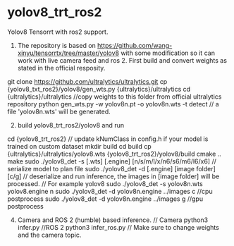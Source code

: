# yolov8_trt_ros2
Yolov8 Tensorrt with ros2 support.

1. The repository is based on https://github.com/wang-xinyu/tensorrtx/tree/master/yolov8 with some modification so it can work with live camera feed and ros 2. First build and convert weights as stated in the official resposity.

git clone https://github.com/ultralytics/ultralytics.git
cp {yolov8_txt_ros2}/yolov8/gen_wts.py {ultralytics}/ultralytics
cd {ultralytics}/ultralytics
//copy weights to this folder from official ultralytics repository
python gen_wts.py -w yolov8n.pt -o yolov8n.wts -t detect
// a file 'yolov8n.wts' will be generated.

2. build yolov8_trt_ros2/yolov8 and run

cd {yolov8_trt_ros2}
// update kNumClass in config.h if your model is trained on custom dataset
mkdir build
cd build
cp {ultralytics}/ultralytics/yolov8.wts {yolov8_trt_ros2}/yolov8/build
cmake ..
make
sudo ./yolov8_det -s [.wts] [.engine] [n/s/m/l/x/n6/s6/m6/l6/x6]  // serialize model to plan file
sudo ./yolov8_det -d [.engine] [image folder]  [c/g] // deserialize and run inference, the images in [image folder] will be processed.
// For example yolov8
sudo ./yolov8_det -s yolov8n.wts yolov8.engine n
sudo ./yolov8_det -d yolov8n.engine ../images c //cpu postprocess
sudo ./yolov8_det -d yolov8n.engine ../images g //gpu postprocess

4. Camera and ROS 2 (humble) based inference.
// Camera
python3 infer.py
//ROS 2
python3 infer_ros.py
  // Make sure to change weights and the camera topic.
